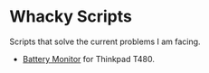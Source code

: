 # Whacky Scripts

Scripts that solve the current problems I am facing.

- [Battery Monitor](./battMonitor) for Thinkpad T480.
